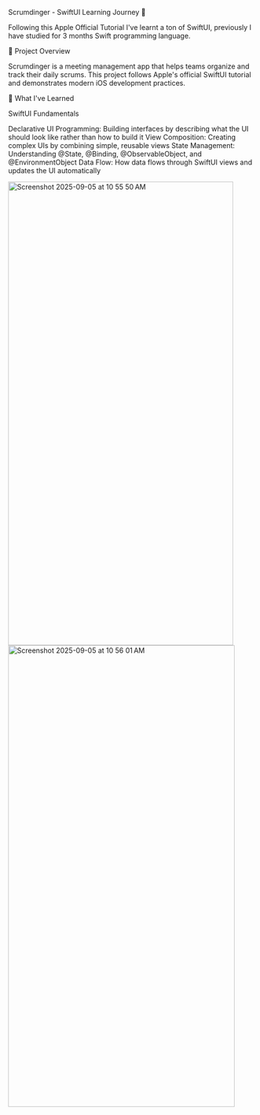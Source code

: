 Scrumdinger - SwiftUI Learning Journey 📱

Following this Apple Official Tutorial I've learnt a ton of SwiftUI, previously I have studied for 3 months Swift programming language.

🎯 Project Overview

Scrumdinger is a meeting management app that helps teams organize and track their daily scrums. This project follows Apple's official SwiftUI tutorial and demonstrates modern iOS development practices.

🚀 What I've Learned

SwiftUI Fundamentals

Declarative UI Programming: Building interfaces by describing what the UI should look like rather than how to build it
View Composition: Creating complex UIs by combining simple, reusable views
State Management: Understanding @State, @Binding, @ObservableObject, and @EnvironmentObject
Data Flow: How data flows through SwiftUI views and updates the UI automatically


<img width="458" height="942" alt="Screenshot 2025-09-05 at 10 55 50 AM" src="https://github.com/user-attachments/assets/bef507b4-68fa-4132-a878-94ab663f8d5c" /><img width="461" height="938" alt="Screenshot 2025-09-05 at 10 56 01 AM" src="https://github.com/user-attachments/assets/07311fea-d94c-44b5-ae35-e0ad75f70dde" />
